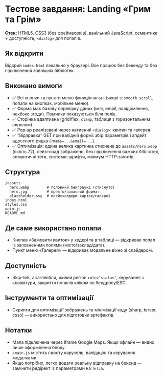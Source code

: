 # Тестове завдання: Landing «Грим та Грім»

**Стек:** HTML5, CSS3 (без фреймворків), ванільний JavaScript, семантика + доступність, `<dialog>` для попапів.

## Як відкрити

Відкрий `index.html` локально у браузері. Все працює без бекенду та без підключення зовнішніх бібліотек.

## Виконано вимоги

- ✅ Всі кнопки та пункти меню функціональні (якорі зі `smooth scroll`, попапи на кнопках, мобільне меню).
- ✅ Форма має базову перевірку даних (імʼя, email, повідомлення, чекбокс згоди). Помилки показуються біля полів.
- ✅ Сторінка адаптивна (grid/flex, `clamp`, таблиця з горизонтальним скролом).
- ✅ Pop‑up реалізовані через нативний `<dialog>`: квитки та галерея.
- ✅ “Відправка” GET при валідній формі: збір параметрів і апдейт адресного рядка (`?name=...&email=...`).
- ✅ Оптимізація: єдина велика картинка стиснена до `assets/hero.webp` (якість 72), лейзі‑лоад зображень, без підключення важких бібліотек, семантичні теги, системні шрифти, мінімум HTTP‑запитів.

## Структура

```
/assets
  hero.webp        # головний бекграунд (стиснуто)
  hero.jpg         # превʼю/запасний формат
  placeholder.svg  # плейсхолдери карток/галереї
index.html
styles.css
main.js
README.md
```

## Де саме використано попапи

- Кнопка «Замовити квиток» у хедері та в таблиці — відкриває попап із заповненими полями (місто/заклад/дата).
- Пункт меню «Галерея» — відкриває модальне вікно зі слайдером.

## Доступність

- Skip‑link, aria‑лейбли, живий регіон `role="status"`, керування з клавіатури, закриття попапів кліком по бекдропу/ESC.

## Інструменти та оптимізації

- Скрипти для оптимізації зображень та мінімізації коду (sharp, terser, csso) — використано для підготовки артефактів.

## Нотатки

- Мапа підключена через iframe Google Maps. Якщо офлайн — видно лише оформлення блоку.
- `/main.js` містить просту карусель, валідацію та керування модалками.
- Якщо потрібно, легко додати реальну відправку на бекенд — замінити редірект із параметрами на `fetch`.
